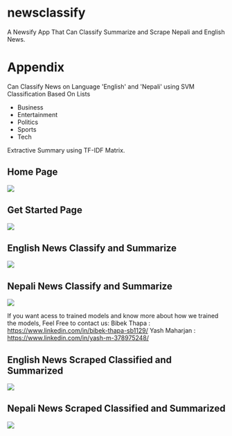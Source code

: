 # newsclassify
A Newsify App That Can Classify Summarize and Scrape Nepali and English News.

<h1> Appendix </h1>
Can Classify News on Language 'English' and 'Nepali' using SVM<br>
Classification Based On Lists
<ul>
<li> Business </li>
<li> Entertainment </li>
<li> Politics </li>
<li> Sports </li>
<li> Tech </li>
</ul>
Extractive Summary using TF-IDF Matrix.
<h2> Home Page </h2>
<img src = "https://user-images.githubusercontent.com/85671929/234038034-0081bbc0-959e-4ec2-95bb-de17d374b8e7.png">

<h2> Get Started Page </h2>
<img src = "https://user-images.githubusercontent.com/85671929/234038275-8cd3d535-f663-46a6-8417-a88a7024b44b.png">

<h2> English News Classify and Summarize </h2>
<img src = "https://user-images.githubusercontent.com/85671929/234038413-c56667a0-d308-4d09-b66a-bbd5a006d879.png">

<h2> Nepali News Classify and Summarize </h2>
<img src = "https://user-images.githubusercontent.com/85671929/234038522-5b0a523e-0741-4396-8458-876b0587f76e.png">

If you want acess to trained models and know more about how we trained the models, Feel Free to contact us:
Bibek Thapa : https://www.linkedin.com/in/bibek-thapa-sb1129/
Yash Maharjan : https://www.linkedin.com/in/yash-m-378975248/

<h2> English News Scraped Classified and Summarized </h2>
<img src = "https://user-images.githubusercontent.com/85671929/234038620-9064dd27-9bef-4327-988e-9460e2a61d74.png ">

<h2> Nepali News Scraped Classified and Summarized </h2>
<img src = "https://user-images.githubusercontent.com/85671929/234038728-92cff2db-39f3-479b-8dfe-afdc70191b5e.png">
